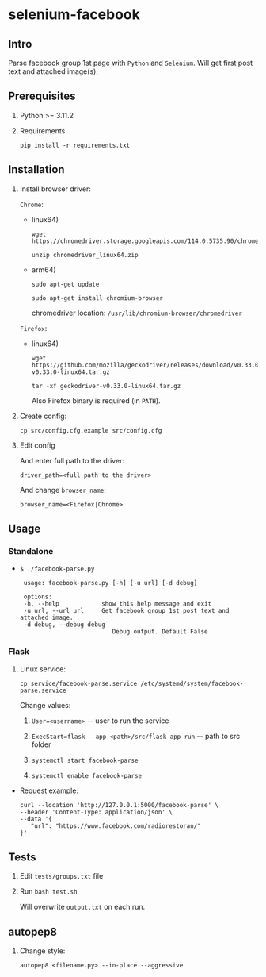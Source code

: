 # selenium-facebook

## Intro

Parse facebook group 1st page with `Python` and `Selenium`. Will get first post text and attached image(s).

## Prerequisites 

1. Python >= 3.11.2

1. Requirements

       pip install -r requirements.txt

## Installation

1. Install browser driver:

    `Chrome`:

    * linux64)


          wget https://chromedriver.storage.googleapis.com/114.0.5735.90/chromedriver_linux64.zip

          unzip chromedriver_linux64.zip 

    * arm64)
        
          sudo apt-get update

          sudo apt-get install chromium-browser
        
        chromedriver location: `/usr/lib/chromium-browser/chromedriver`

    `Firefox`:

    * linux64)

          wget https://github.com/mozilla/geckodriver/releases/download/v0.33.0/geckodriver-v0.33.0-linux64.tar.gz

          tar -xf geckodriver-v0.33.0-linux64.tar.gz
        
       Also Firefox binary is required (in `PATH`).

1. Create config:

       cp src/config.cfg.example src/config.cfg

1. Edit config
    
    And enter full path to the driver:

       driver_path=<full path to the driver>
    
    And change `browser_name`:
        
       browser_name=<Firefox|Chrome>

## Usage

### Standalone

* `$ ./facebook-parse.py`

       usage: facebook-parse.py [-h] [-u url] [-d debug]

       options:
       -h, --help            show this help message and exit
       -u url, --url url     Get facebook group 1st post text and attached image.
       -d debug, --debug debug
                                Debug output. Default False

### Flask

1. Linux service:

       cp service/facebook-parse.service /etc/systemd/system/facebook-parse.service
    
    Change values:

    1. `User=<username>` -- user to run the service

    1. `ExecStart=flask --app <path>/src/flask-app run` -- path to src folder

    1. `systemctl start facebook-parse`

    1. `systemctl enable facebook-parse`

* Request example:
    
      curl --location 'http://127.0.0.1:5000/facebook-parse' \
      --header 'Content-Type: application/json' \
      --data '{
         "url": "https://www.facebook.com/radiorestoran/"
      }'

## Tests

1. Edit `tests/groups.txt` file

1. Run `bash test.sh`
    
    Will overwrite `output.txt` on each run. 

## autopep8

1. Change style:

       autopep8 <filename.py> --in-place --aggressive
